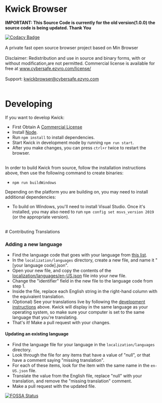 # Kwick Browser

**IMPORTANT: This Source Code is currently for the old version(1.0.0) the source code is being updated. Thank You**

[![Codacy Badge](https://app.codacy.com/project/badge/Grade/01ce263113c6405fa5e2b643d8fde0e2)](https://www.codacy.com/gh/CyberSafe-Labs/Kwick-Browser/dashboard?utm_source=github.com&amp;utm_medium=referral&amp;utm_content=CyberSafe-Labs/Kwick-Browser&amp;utm_campaign=Badge_Grade)
<br>
<br>
A private fast open source browser project based on Min Browser
<br>
<br>
Disclaimer: Redistribution and use in source and binary forms, with or without
modification,are not permitted.
Commercial license is available for free at www.cybersafe.ezyro.com/license/
<br>
<br>
Support:
kwickbrowser@cybersafe.ezyro.com
<br>
<br>
# Developing
If you want to develop Kwick:

- First Obtain A <a href="http://www.cybersafe.ezyro.com/license">Commercial License</a>
- Install [Node](https://nodejs.org).
- Run `npm install` to install dependencies.
- Start Kwick in development mode by running `npm run start`.
- After you make changes, you can press `ctrl+r` twice to restart the browser.
<br>
In order to build Kwick from source, follow the installation instructions above, then use the following command to create binaries:

- `npm run buildWindows`

Depending on the platform you are building on, you may need to install additional dependencies:

- To build on Windows, you'll need to install Visual Studio. Once it's installed, you may also need to run `npm config set msvs_version 2019` (or the appropriate version).

<br>
# Contributing Translations

### Adding a new language

- Find the language code that goes with your language from [this list](https://electron.atom.io/docs/api/locales/#locales).
- In the `localization/languages` directory, create a new file, and name it "[your language code].json".
- Open your new file, and copy the contents of the <a href="https://github.com/CyberSafe-Labs/Kwick-Browser/blob/master/localization/languages/en-US.json">localization/languages/en-US.json</a> file into your new file.
- Change the "identifier" field in the new file to the language code from step 1.
- Inside the file, replace each English string in the right-hand column with the equivalent translation.
- (Optional) See your translations live by following the [development instructions](#installing) above. Kwick will display in the same language as your operating system, so make sure your computer is set to the same language that you're translating.
- That's it! Make a pull request with your changes.

#### Updating an existing language

- Find the language file for your language in the `localization/languages` directory.
- Look through the file for any items that have a value of "null", or that have a comment saying "missing translation".
- For each of these items, look for the item with the same name in the `en-US.json` file.
- Translate the value from the English file, replace "null" with your translation, and remove the "missing translation" comment.
- Make a pull request with the updated file.

[![FOSSA Status](https://app.fossa.com/api/projects/git%2Bgithub.com%2FCyberSafe-Labs%2FKwick-Browser.svg?type=large)](https://app.fossa.com/projects/git%2Bgithub.com%2FCyberSafe-Labs%2FKwick-Browser?ref=badge_large)
